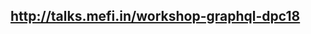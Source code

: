 <h2><a href="http://talks.mefi.in/workshop-graphql-dpc18/" target="_blank">http://talks.mefi.in/workshop-graphql-dpc18</a></h2>